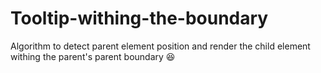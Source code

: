 # Tooltip-withing-the-boundary
Algorithm to detect parent element position and render the child element withing the parent's parent boundary 😆
